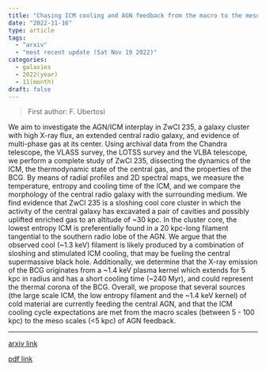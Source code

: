 ```yaml
---
title: "Chasing ICM cooling and AGN feedback from the macro to the meso scales in the galaxy cluster ZwCl 235"
date: "2022-11-16"
type: article
tags:
  - "arxiv"
  - "most recent update (Sat Nov 19 2022)"
categories:
  - galaxies
  - 2022(year)
  - 11(month)
draft: false
---
```


> First author: F. Ubertosi

 We aim to investigate the AGN/ICM interplay in ZwCl 235, a galaxy cluster
with high X-ray flux, an extended central radio galaxy, and evidence of
multi-phase gas at its center. Using archival data from the Chandra telescope,
the VLASS survey, the LOTSS survey and the VLBA telescope, we perform a
complete study of ZwCl 235, dissecting the dynamics of the ICM, the
thermodynamic state of the central gas, and the properties of the BCG. By means
of radial profiles and 2D spectral maps, we measure the temperature, entropy
and cooling time of the ICM, and we compare the morphology of the central radio
galaxy with the surrounding medium. We find evidence that ZwCl 235 is a
sloshing cool core cluster in which the activity of the central galaxy has
excavated a pair of cavities and possibly uplifted enriched gas to an altitude
of ~30 kpc. In the cluster core, the lowest entropy ICM is preferentially found
in a 20 kpc-long filament tangential to the southern radio lobe of the AGN. We
argue that the observed cool (~1.3 keV) filament is likely produced by a
combination of sloshing and stimulated ICM cooling, that may be fueling the
central supermassive black hole. Additionally, we determine that the X-ray
emission of the BCG originates from a ~1.4 keV plasma kernel which extends for
5 kpc in radius and has a short cooling time (~240 Myr), and could represent
the thermal corona of the BCG. Overall, we propose that several sources (the
large scale ICM, the low entropy filament and the ~1.4 keV kernel) of cold
material are currently feeding the central AGN, and that the ICM cooling cycle
expectations are met from the macro scales (between 5 - 100 kpc) to the meso
scales (<5 kpc) of AGN feedback.

---
[arxiv link](http://arxiv.org/abs/2211.09141v1)

[pdf link](http://arxiv.org/pdf/2211.09141v1)